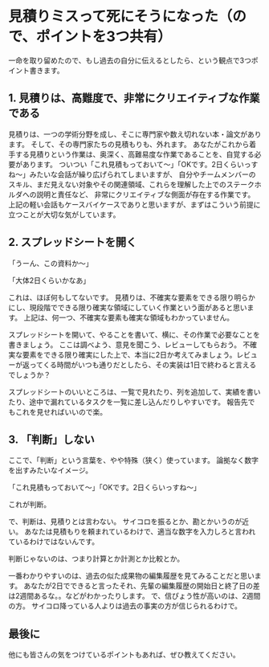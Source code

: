 # 見積りミスって死にそうになった（ので、ポイントを3つ共有）

一命を取り留めたので、もし過去の自分に伝えるとしたら、という観点で3つポイント書きます。

## 1. 見積りは、高難度で、非常にクリエイティブな作業である

見積りは、一つの学術分野を成し、そこに専門家や数え切れない本・論文があります。
そして、その専門家たちの見積もりも、外れます。
あなたがこれから着手する見積りという作業は、奥深く、高難易度な作業であることを、自覚する必要があります。
ついつい「これ見積もっておいて〜」「OKです。2日くらいっすね〜」みたいな会話が繰り広げられてしまいますが、
自分やチームメンバーのスキル、まだ見えない対象やその関連領域、これらを理解した上でのステークホルダへの説明と責任など、
非常にクリエイティブな側面が存在する作業です。
上記の軽い会話もケースバイケースでありと思いますが、まずはこういう前提に立つことが大切な気がしています。

## 2. スプレッドシートを開く

「うーん、この資料か〜」

「大体2日くらいかなあ」

これは、ほぼ何もしてないです。
見積りは、不確実な要素をできる限り明らかにし、現段階でできる限り確実な領域にしていく作業という面があると思います。
上記は、何一つ、不確実な要素も確実な領域もわかっていません。

スプレッドシートを開いて、やることを書いて、横に、その作業で必要なことを書きましょう。
ここは調べよう、意見を聞こう、レビューしてもらおう。
不確実な要素をできる限り確実にした上で、本当に2日か考えてみましょう。レビューが返ってくる時間がいつも通りだとしたら、その実装は1日で終わると言えるでしょうか？

スプレッドシートのいいところは、一覧で見れたり、列を追加して、実績を書いたり、途中で漏れているタスクを一覧に差し込んだりしやすいです。
報告先でもこれを見せればいいので楽。

## 3. 「判断」しない

ここで、「判断」という言葉を、やや特殊（狭く）使っています。
論拠なく数字を出すみたいなイメージ。

「これ見積もっておいて〜」「OKです。2日くらいっすね〜」

これが判断。

で、判断は、見積りとは言わない。
サイコロを振るとか、勘とかいうのが近い。
あなたは見積もりを頼まれているわけで、適当な数字を入力しろと言われているわけではないんです。

判断じゃないのは、つまり計算とか計測とか比較とか。

一番わかりやすいのは、過去の似た成果物の編集履歴を見てみることだと思います。
あなたが2日でできると言ったそれ、先輩の編集履歴の開始日と終了日の差は2週間あるな。。などがわかったりします。
で、信ぴょう性が高いのは、2週間の方。
サイコロ降っている人よりは過去の事実の方が信じられるわけで。

## 最後に

他にも皆さんの気をつけているポイントもあれば、ぜひ教えてください。
